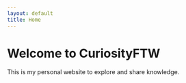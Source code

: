 ```yaml
---
layout: default
title: Home
---
```

# Welcome to CuriosityFTW
This is my personal website to explore and share knowledge.
